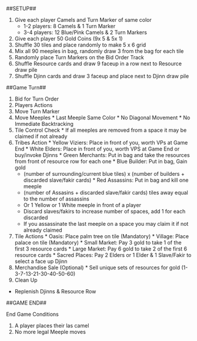 
##SETUP##

1. Give each player Camels and Turn Marker of same color
    * 1-2 players: 8 Camels & 1 Turn Marker
    * 3-4 players: 12 Blue/Pink Camels & 2 Turn Markers
2. Give each player 50 Gold Coins (9x 5 & 5x 1)
3. Shuffle 30 tiles and place randomly to make 5 x 6 grid
4. Mix all 90 meeples in bag, randomly draw 3 from the bag for each tile
5. Randomly place Turn Markers on the Bid Order Track
6. Shuffle Resource cards and draw 9 faceup in a row next to Resource draw pile
7. Shuffle Djinn cards and draw 3 faceup and place next to Djinn draw pile

##Game Turn##

1. Bid for Turn Order
2. Players Actions
  1. Move Turn Marker
  2. Move Meeples
    * Last Meeple Same Color
    * No Diagonal Movement
    * No Immediate Backtracking
  3. Tile Control Check
    * If all meeples are removed from a space it may be claimed if not already
  4. Tribes Action
    * Yellow Viziers: Place in front of you, worth VPs at Game End
    * White Elders: Place in front of you, worth VPS at Game End or buy/invoke Djinns
    * Green Merchants: Put in bag and take the resources from front of resource row for each one
    * Blue Builder: Put in bag, Gain gold
      * (number of surrounding/current blue tiles) x (number of builders + discarded slave/fakir cards)
    * Red Assassins: Put in bag and kill one meeple
      * (number of Assasins + discarded slave/fakir cards) tiles away equal to the number of assassins
      * Or 1 Yellow or 1 White meeple in front of a player
      * Discard slaves/fakirs to increase number of spaces, add 1 for each discarded
      * If you assassinate the last meeple on a space you may claim it if not already claimed
  5. Tile Actions
    * Oasis: Place palm tree on tile (Mandatory)
    * Village: Place palace on tile (Mandatory)
    * Small Market: Pay 3 gold to take 1 of the first 3 resource cards
    * Large Market: Pay 6 gold to take 2 of the first 6 resource cards
    * Sacred Places: Pay 2 Elders or 1 Elder & 1 Slave/Fakir to select a face up Djinn
  6. Merchandise Sale (Optional)
    * Sell unique sets of resources for gold (1-3-7-13-21-30-40-50-60)
3. Clean Up
  * Replenish Djinns & Resource Row

##GAME END##

End Game Conditions
  1. A player places their las camel
  2. No more legal Meeple moves


